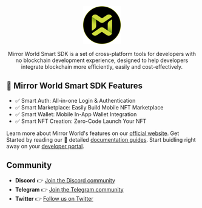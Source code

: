 <p align="center">
  <a href="https://docs.mirrorworld.fun">
    <img src="https://github.com/mirrorworld-universe/.github/blob/main/profile/logo.png?raw=true" alt="Mirror World" width="100" />
  </a>
</p>

<p align="center">Mirror World Smart SDK is a set of cross-platform tools for developers with no blockchain development experience, designed to help developers integrate blockchain more efficiently, easily and cost-effectively.
</p>

## 🌟 Mirror World Smart SDK Features
- ✅ Smart Auth: All-in-one Login & Authentication 
- ✅ Smart Marketplace: Easily Build Mobile NFT Marketplace 
- ✅ Smart Wallet: Mobile In-App Wallet Integration
- ✅ Smart NFT Creation: Zero-Code Launch Your NFT

Learn more about Mirror World's features on our [official website](https://mirrorworld.fun/developer). Get Started by reading our 📖 detailed [documentation guides](https://docs.mirrorworld.fun). Start buidling right away on your [developer portal](https://app.mirrorworld.fun).

## Community
- **Discord** 👉 [Join the Discord community](https://mirrorworld.fun/discord)
- **Telegram** 👉 [Join the Telegram community](https://mirrorworld.fun/telegram)
- **Twitter** 👉 [Follow us on Twitter](https://mirrorworld.fun/twitter)
